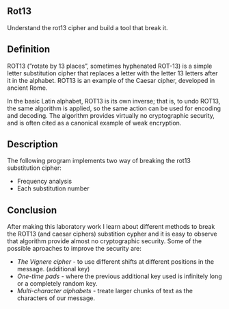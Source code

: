 ## Rot13

Understand the rot13 cipher and build a tool that break it.

## Definition

ROT13 (”rotate by 13 places”, sometimes hyphenated ROT-13) is a simple letter substitution cipher that replaces
a letter with the letter 13 letters after it in the alphabet. ROT13 is an example of the Caesar cipher, developed in
ancient Rome.

In the basic Latin alphabet, ROT13 is its own inverse; that is, to undo ROT13, the same algorithm is applied, so
the same action can be used for encoding and decoding. The algorithm provides virtually no cryptographic security,
and is often cited as a canonical example of weak encryption.

## Description

The following program implements two way of breaking the rot13 substitution cipher:
- Frequency analysis
- Each substitution number

## Conclusion

After making this laboratory work I learn about different methods to break the ROT13 (and caesar ciphers) substition
cypher and it is easy to observe that algorithm provide almost no cryptographic security. Some of the possible
aproaches to improve the security are:

- *The Vignere cipher* - to use different shifts at different positions in the message. (additional key)
- *One-time pads* - where the previous additional key used is infinitely long or a completely random key.
- *Multi-character alphabets* - treate larger chunks of text as the characters of our message.
